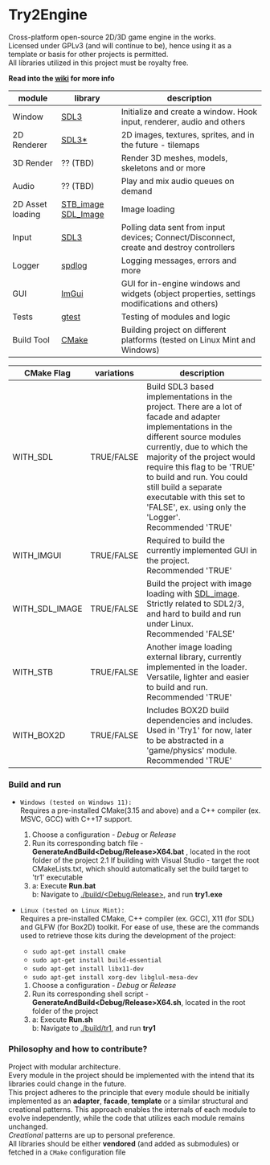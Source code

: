 # Try2Engine
Cross-platform open-source 2D/3D game engine in the works. </br>
Licensed under GPLv3 (and will continue to be), hence using it as a template or basis for other projects is permitted. </br>
All libraries utilized in this project must be royalty free.

**Read into the [wiki](https://github.com/DMitev11/Try2Engine/wiki/Introduction) for more info**
 
module | library  | description
---------| -------- | ------ 
Window | [SDL3](https://github.com/libsdl-org/SDL) | Initialize and create a window. Hook input, renderer, audio and others
2D Renderer | [SDL3*](https://github.com/libsdl-org/SDL)| 2D images, textures, sprites, and in the future - tilemaps
3D Render | ?? (TBD) | Render 3D meshes, models, skeletons and or more
Audio | ?? (TBD) | Play and mix audio queues on demand
2D Asset loading | [STB_image](https://github.com/nothings/stb) [SDL_Image](https://github.com/libsdl-org/SDL_image) | Image loading 
Input | [SDL3](https://github.com/libsdl-org/SDL) | Polling data sent from input devices; Connect/Disconnect, create and destroy controllers
Logger | [spdlog](https://github.com/gabime/spdlog) | Logging messages, errors and more  
GUI | [ImGui](https://github.com/ocornut/imgui) | GUI for in-engine windows and widgets (object properties, settings modifications and others)
Tests | [gtest](https://github.com/google/googletest) | Testing of modules and logic
Build Tool | [CMake](https://cmake.org/) | Building project on different platforms (tested on Linux Mint and Windows)

CMake Flag| variations | description
--------- | ---------- | -----------
WITH_SDL  | TRUE/FALSE | Build SDL3 based implementations in the project. There are a lot of facade and adapter implementations in the different source modules currently, due to which the majority of the project would require this flag to be 'TRUE' to build and run. You could still build a separate executable with this set to 'FALSE', ex. using only the 'Logger'. <br> Recommended 'TRUE'
WITH_IMGUI | TRUE/FALSE | Required to build the currently implemented GUI in the project. <br> Recommended 'TRUE'
WITH_SDL_IMAGE | TRUE/FALSE | Build the project with image loading with [SDL_image](https://github.com/libsdl-org/SDL_image). Strictly related to SDL2/3, and hard to build and run under Linux. <br> Recommended 'FALSE'
WITH_STB | TRUE/FALSE | Another image loading external library, currently implemented in the loader. Versatile, lighter and easier to build and run. <br> Recommended 'TRUE'
WITH_BOX2D | TRUE/FALSE | Includes BOX2D build dependencies and includes. Used in 'Try1' for now, later to be abstracted in a 'game/physics' module. <br> Recommended 'TRUE'


### **Build and run**
- `Windows (tested on Windows 11):` </br>
    Requires a pre-installed CMake(3.15 and above) and a C++ compiler (ex. MSVC, GCC) with C++17 support. </br>
    1. Choose a configuration - *Debug* or *Release*
    2. Run its corresponding batch file - **GenerateAndBuild<Debug/Release>X64.bat** , located in the root folder of the project
    2.1 If building with Visual Studio - target the root CMakeLists.txt, which should automatically set the build target to 'tr1' executable
    4. a: Execute **Run.bat** </br>
       b: Navigate to <u>./build/<Debug/Release></u>, and run **try1.exe**

- `Linux (tested on Linux Mint):` </br>
    Requires a pre-installed CMake, C++ compiler (ex. GCC), X11 (for SDL) and GLFW (for Box2D) toolkit. For ease of use, these are the commands used to retrieve those kits during the development of the project:
    - ``` sudo apt-get install cmake ```
    - ``` sudo apt-get install build-essential ```
    - ``` sudo apt-get install libx11-dev ```
    - ``` sudo apt-get install xorg-dev libglul-mesa-dev ``` 
    1. Choose a configuration - *Debug* or *Release*
    2. Run its corresponding shell script - **GenerateAndBuild<Debug/Release>X64.sh**, located in the root folder of the project
    3. a: Execute **Run.sh** </br>
       b: Navigate to <u>./build/tr1</u>, and run **try1**

### **Philosophy and how to contribute?**
Project with modular architecture. </br>
Every module in the project should be implemented with the intend that its libraries could change in the future. </br>
This project adheres to the principle that every module should be initially implemented as an **adapter**, **facade**, **template** or a similar structural and creational patterns. This approach enables the internals of each module to evolve independently, while the code that utilizes each module remains unchanged. </br>
_*Creational*_ patterns are up to personal preference. </br>
All libraries should be either **vendored** (and added as submodules) or fetched in a `CMake` configuration file
